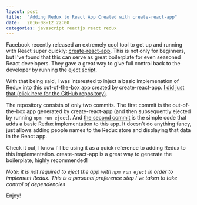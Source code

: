 ```yaml
---
layout: post
title:  "Adding Redux to React App Created with create-react-app"
date:   2016-08-12 22:00
categories: javascript reactjs react redux
---
```

Facebook recently released an extremely cool tool to get up and running with React super quickly: [create-react-app](https://facebook.github.io/react/blog/2016/07/22/create-apps-with-no-configuration.html).  This is not only for beginners, but I've found that this can serve as great boilerplate for even seasoned React developers.  They gave a great way to give full control back to the developer by running the [eject script](https://facebook.github.io/react/blog/2016/07/22/create-apps-with-no-configuration.html#no-lock-in).

With that being said, I was interested to inject a basic implemenation of Redux into this out-of-the-box app created by create-react-app.  [I did just that (click here for the GitHub repository)](https://github.com/tstringer/create-react-app-with-redux).

The repository consists of only two commits.  The first commit is the out-of-the-box app generated by create-react-app (and then subsequently ejected by running `npm run eject`).  And [the second commit](https://github.com/tstringer/create-react-app-with-redux/commit/74332c2a5b96af69750c7ebcec3c5e8b5e53270b) is the simple code that adds a basic Redux implementation to this app.  It doesn't do anything fancy, just allows adding people names to the Redux store and displaying that data in the React app.

Check it out, I know I'll be using it as a quick reference to adding Redux to this implementation.  create-react-app is a great way to generate the boilerplate, highly recommended!

*Note: it is not required to eject the app with `npm run eject` in order to implement Redux.  This is a personal preference step I've taken to take control of dependencies*

Enjoy!
